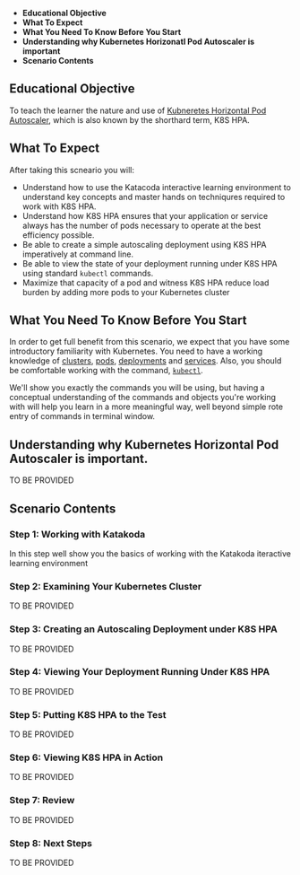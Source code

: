 
 * **Educational Objective**
 * **What To Expect**
 * **What You Need To Know Before You Start**
 * **Understanding why Kubernetes Horizonatl Pod Autoscaler is important**
 * **Scenario Contents**
 
 
<a name="eductional-objective"></a>
## Educational Objective

To teach the learner the nature and use of [Kubneretes Horizontal Pod Autoscaler](https://kubernetes.io/docs/tasks/run-application/horizontal-pod-autoscale/), which is also known by the
 shorthard term, K8S HPA.
<a name="what-to-expect"></a>
## What To Expect

After taking this scneario you will:

* Understand how to use the  Katacoda interactive learning environment to understand key concepts
and master hands on techniqures required to work with K8S HPA.
* Understand how K8S HPA ensures that your application or service always has the number of pods necessary
to operate at the best efficiency possible.
* Be able to create a simple autoscaling deployment using K8S HPA imperatively at command line.
* Be able to view the state of your deployment running under K8S HPA using standard `kubectl` commands.
* Maximize that capacity of a pod and witness K8S HPA reduce load burden by adding more pods to your Kubernetes cluster

<a name="what-you-need"></a>
## What You Need To Know Before You Start

In order to get full benefit from this scenario, we expect that you have some introductory familiarity
with Kubernetes. You need to have a working knowledge of [clusters](https://kubernetes.io/docs/concepts/cluster-administration/cluster-administration-overview/), [pods](https://kubernetes.io/docs/concepts/workloads/pods/pod-overview/),
[deployments](https://kubernetes.io/docs/concepts/workloads/controllers/deployment/) and [services](https://kubernetes.io/docs/concepts/services-networking/service/). Also, you should be
comfortable working with the command, [`kubectl`](https://kubernetes.io/docs/reference/kubectl/overview/).

We'll show you exactly the commands you will be using, but having a conceptual understanding of the commands and
objects you're working with will help you learn in a more meaningful way, well beyond simple rote entry of commands in terminal window.

<a name="understanding-hpa"></a>
## Understanding why Kubernetes Horizontal Pod Autoscaler is important.

TO BE PROVIDED
<a name="scenario-contents"></a>
## Scenario Contents

### Step 1: Working with Katakoda
In this step well show you the basics of working with the Katakoda iteractive learning environment

### Step 2: Examining Your Kubernetes Cluster

TO BE PROVIDED

### Step 3: Creating an Autoscaling Deployment under K8S HPA

TO BE PROVIDED

### Step 4: Viewing Your Deployment Running Under K8S HPA

TO BE PROVIDED

### Step 5: Putting K8S HPA to the Test

TO BE PROVIDED

### Step 6: Viewing K8S HPA in Action

TO BE PROVIDED

### Step 7: Review

TO BE PROVIDED

### Step 8: Next Steps

TO BE PROVIDED